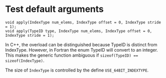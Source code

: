 

# Test default arguments

    void apply(IndexType num_elems, IndexType offset = 0, IndexType stride = 1);
    void apply(TypeID type, IndexType num_elems, IndexType offset = 0, IndexType stride = 1);


In C++, the overload can be distinguished because TypeID is distinct from IndexType.
However, in Fortran the enum TypeID will convert to an integer.
This makes the generic function ambiguous if `sizeof(TypeID) == sizeof(IndexType)`.

The size of `IndexType` is controlled by the define `USE_64BIT_INDEXTYPE`.
